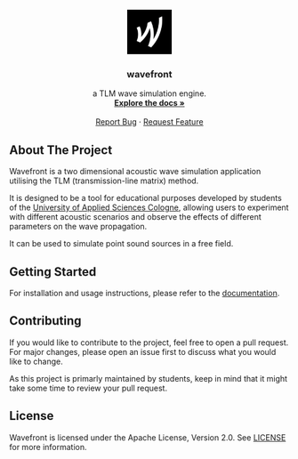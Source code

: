 <!--
[![Contributors][contributors-shield]][contributors-url]
[![Forks][forks-shield]][forks-url]
[![Stargazers][stars-shield]][stars-url]
[![Issues][issues-shield]][issues-url]
[![MIT License][license-shield]][license-url]
-->

<!-- PROJECT LOGO -->
<br />
<div align="center">
  <a href="https://github.com/AudioGroupCologne/wavefront">
    <img src="assets/icon.png" alt="Logo" width="80" height="80">
  </a>

<h3 align="center">wavefront</h3>

  <p align="center">
    a TLM wave simulation engine.
    <br />
    <a href="https://audiogroupcologne.github.io/wavefront-manual/" target="_blank"><strong>Explore the docs »</strong></a>
    <br />
    <br />
    <a href="https://github.com/AudioGroupCologne/wavefront/issues">Report Bug</a>
    ·
    <a href="https://github.com/AudioGroupCologne/wavefront/issues">Request Feature</a>
  </p>
</div>

<!-- ABOUT THE PROJECT -->

## About The Project

<!-- [![Product Name Screen Shot][product-screenshot]](https://example.com) -->

Wavefront is a two dimensional acoustic wave simulation application utilising the TLM (transmission-line matrix) method.

It is designed to be a tool for educational purposes developed by students of the [University of Applied Sciences Cologne](https://www.th-koeln.de/), allowing users to experiment with different acoustic scenarios and observe the effects of different parameters on the wave propagation.

It can be used to simulate point sound sources in a free field. 

<!-- ### Built With -->

<!--
* [![Rust][Rust]][Rust-url]
-->

<!-- GETTING STARTED -->

## Getting Started

For installation and usage instructions, please refer to the [documentation](https://audiogroupcologne.github.io/wavefront-manual/).

<!-- USAGE EXAMPLES -->

<!-- ## Usage -->

<!--
Use this space to show useful examples of how a project can be used. Additional screenshots, code examples, and demos work well in this space. You may also link to more resources.

_For more examples, please refer to the [Documentation]()_
-->

<!-- ROADMAP -->

<!-- ## Roadmap -->

<!--
- [ ] Feature 1
- [ ] Feature 2
- [ ] Feature 3
    - [ ] Nested Feature

See the [open issues](https://github.com/AudioGroupCologne/wavefront/issues) for a full list of proposed features (and known issues).

-->

<!-- CONTRIBUTING -->

## Contributing

If you would like to contribute to the project, feel free to open a pull request. For major changes, please open an issue first to discuss what you would like to change.

As this project is primarly maintained by students, keep in mind that it might take some time to review your pull request.

<!-- LICENSE -->

## License

Wavefront is licensed under the Apache License, Version 2.0. See [LICENSE](https://github.com/AudioGroupCologne/wavefront/tree/main?tab=Apache-2.0-1-ov-file#readme) for more information.

<!-- CONTACT -->
<!--
## Contact

Your Name - [@twitter_handle](https://twitter.com/twitter_handle) - email@email_client.com
-->

<!-- MARKDOWN LINKS & IMAGES -->

[contributors-shield]: https://img.shields.io/github/contributors/AudioGroupCologne/wavefront.svg?style=for-the-badge
[contributors-url]: https://github.com/github_username/repo_name/graphs/contributors
[forks-shield]: https://img.shields.io/github/forks/AudioGroupCologne/wavefront.svg?style=for-the-badge
[forks-url]: https://github.com/github_username/repo_name/network/members
[stars-shield]: https://img.shields.io/github/stars/AudioGroupCologne/wavefront.svg?style=for-the-badge
[stars-url]: https://github.com/github_username/repo_name/stargazers
[issues-shield]: https://img.shields.io/github/issues/AudioGroupCologne/wavefront.svg?style=for-the-badge
[issues-url]: https://github.com/github_username/repo_name/issues
[license-shield]: https://img.shields.io/github/license/AudioGroupCologne/wavefront.svg?style=for-the-badge
[license-url]: https://github.com/github_username/repo_name/blob/master/LICENSE.txt
[product-screenshot]: images/screenshot.png
